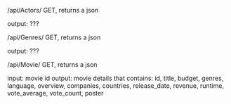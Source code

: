 /api/Actors/
GET, returns a json
 
 output: ???


/api/Genres/
GET, returns a json
 
 output: ???
  

 /api/Movie/
GET, returns a json
 
 input: movie id
 output: movie details that contains:
    id, title, budget, genres, language, overview, companies, countries, release_date, revenue, runtime, vote_average, vote_count, poster
